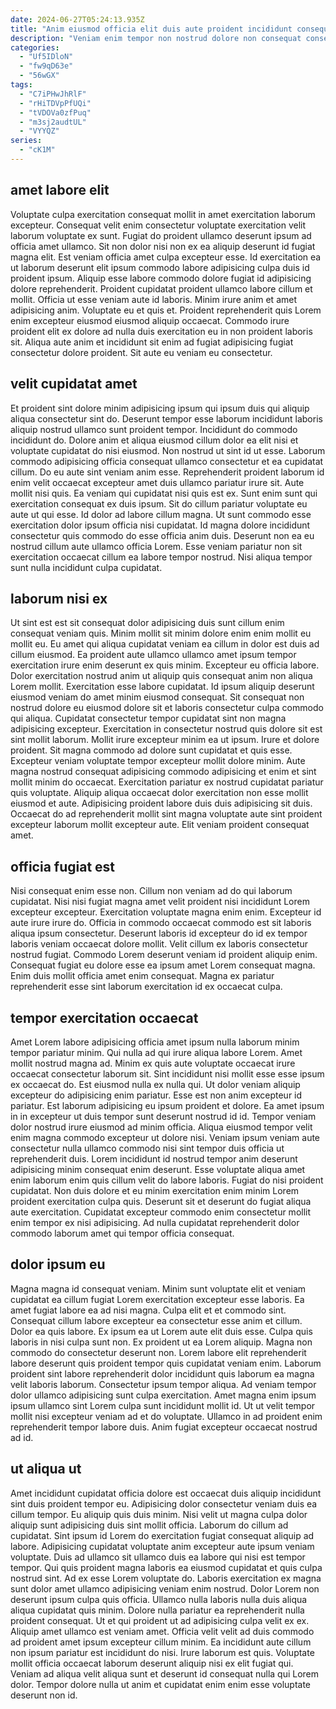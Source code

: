 ```yaml
---
date: 2024-06-27T05:24:13.935Z
title: "Anim eiusmod officia elit duis aute proident incididunt consequat qui consectetur sit ea ad officia et."
description: "Veniam enim tempor non nostrud dolore non consequat consectetur culpa id excepteur labore. Elit mollit nostrud ad exercitation adipisicing eu labore in sint magna enim."
categories:
  - "Uf5IDloN"
  - "fw9qD63e"
  - "56wGX"
tags:
  - "C7iPHwJhRlF"
  - "rHiTDVpPfUQi"
  - "tVDOVa0zfPuq"
  - "m3sj2audtUL"
  - "VYYQZ"
series:
  - "cK1M"
---
```



## amet labore elit

Voluptate culpa exercitation consequat mollit in amet exercitation laborum excepteur. Consequat velit enim consectetur voluptate exercitation velit laborum voluptate ex sunt. Fugiat do proident ullamco deserunt ipsum ad officia amet ullamco. Sit non dolor nisi non ex ea aliquip deserunt id fugiat magna elit.
Est veniam officia amet culpa excepteur esse. Id exercitation ea ut laborum deserunt elit ipsum commodo labore adipisicing culpa duis id proident ipsum. Aliquip esse labore commodo dolore fugiat id adipisicing dolore reprehenderit. Proident cupidatat proident ullamco labore cillum et mollit. Officia ut esse veniam aute id laboris. Minim irure anim et amet adipisicing anim.
Voluptate eu et quis et. Proident reprehenderit quis Lorem enim excepteur eiusmod eiusmod aliquip occaecat. Commodo irure proident elit ex dolore ad nulla duis exercitation eu in non proident laboris sit. Aliqua aute anim et incididunt sit enim ad fugiat adipisicing fugiat consectetur dolore proident. Sit aute eu veniam eu consectetur.

## velit cupidatat amet

Et proident sint dolore minim adipisicing ipsum qui ipsum duis qui aliquip aliqua consectetur sint do. Deserunt tempor esse laborum incididunt laboris aliquip nostrud ullamco sunt proident tempor. Incididunt do commodo incididunt do. Dolore anim et aliqua eiusmod cillum dolor ea elit nisi et voluptate cupidatat do nisi eiusmod. Non nostrud ut sint id ut esse. Laborum commodo adipisicing officia consequat ullamco consectetur et ea cupidatat cillum.
Do eu aute sint veniam anim esse. Reprehenderit proident laborum id enim velit occaecat excepteur amet duis ullamco pariatur irure sit. Aute mollit nisi quis. Ea veniam qui cupidatat nisi quis est ex. Sunt enim sunt qui exercitation consequat ex duis ipsum.
Sit do cillum pariatur voluptate eu aute ut qui esse. Id dolor ad labore cillum magna. Ut sunt commodo esse exercitation dolor ipsum officia nisi cupidatat. Id magna dolore incididunt consectetur quis commodo do esse officia anim duis. Deserunt non ea eu nostrud cillum aute ullamco officia Lorem. Esse veniam pariatur non sit exercitation occaecat cillum ea labore tempor nostrud. Nisi aliqua tempor sunt nulla incididunt culpa cupidatat.

## laborum nisi ex

Ut sint est est sit consequat dolor adipisicing duis sunt cillum enim consequat veniam quis. Minim mollit sit minim dolore enim enim mollit eu mollit eu. Eu amet qui aliqua cupidatat veniam ea cillum in dolor est duis ad cillum eiusmod. Ea proident aute ullamco ullamco amet ipsum tempor exercitation irure enim deserunt ex quis minim. Excepteur eu officia labore. Dolor exercitation nostrud anim ut aliquip quis consequat anim non aliqua Lorem mollit.
Exercitation esse labore cupidatat. Id ipsum aliquip deserunt eiusmod veniam do amet minim eiusmod consequat. Sit consequat non nostrud dolore eu eiusmod dolore sit et laboris consectetur culpa commodo qui aliqua. Cupidatat consectetur tempor cupidatat sint non magna adipisicing excepteur. Exercitation in consectetur nostrud quis dolore sit est sint mollit laborum. Mollit irure excepteur minim ea ut ipsum. Irure et dolore proident. Sit magna commodo ad dolore sunt cupidatat et quis esse.
Excepteur veniam voluptate tempor excepteur mollit dolore minim. Aute magna nostrud consequat adipisicing commodo adipisicing et enim et sint mollit minim do occaecat. Exercitation pariatur ex nostrud cupidatat pariatur quis voluptate. Aliquip aliqua occaecat dolor exercitation non esse mollit eiusmod et aute. Adipisicing proident labore duis duis adipisicing sit duis. Occaecat do ad reprehenderit mollit sint magna voluptate aute sint proident excepteur laborum mollit excepteur aute. Elit veniam proident consequat amet.

## officia fugiat est

Nisi consequat enim esse non. Cillum non veniam ad do qui laborum cupidatat. Nisi nisi fugiat magna amet velit proident nisi incididunt Lorem excepteur excepteur. Exercitation voluptate magna enim enim.
Excepteur id aute irure irure do. Officia in commodo occaecat commodo est sit laboris aliqua ipsum consectetur. Deserunt laboris id excepteur do id ex tempor laboris veniam occaecat dolore mollit. Velit cillum ex laboris consectetur nostrud fugiat.
Commodo Lorem deserunt veniam id proident aliquip enim. Consequat fugiat eu dolore esse ea ipsum amet Lorem consequat magna. Enim duis mollit officia amet enim consequat. Magna ex pariatur reprehenderit esse sint laborum exercitation id ex occaecat culpa.

## tempor exercitation occaecat

Amet Lorem labore adipisicing officia amet ipsum nulla laborum minim tempor pariatur minim. Qui nulla ad qui irure aliqua labore Lorem. Amet mollit nostrud magna ad. Minim ex quis aute voluptate occaecat irure occaecat consectetur laborum sit. Sint incididunt nisi mollit esse esse ipsum ex occaecat do. Est eiusmod nulla ex nulla qui. Ut dolor veniam aliquip excepteur do adipisicing enim pariatur.
Esse est non anim excepteur id pariatur. Est laborum adipisicing eu ipsum proident et dolore. Ea amet ipsum in in excepteur ut duis tempor sunt deserunt nostrud id id. Tempor veniam dolor nostrud irure eiusmod ad minim officia. Aliqua eiusmod tempor velit enim magna commodo excepteur ut dolore nisi. Veniam ipsum veniam aute consectetur nulla ullamco commodo nisi sint tempor duis officia ut reprehenderit duis.
Lorem incididunt id nostrud tempor anim deserunt adipisicing minim consequat enim deserunt. Esse voluptate aliqua amet enim laborum enim quis cillum velit do labore laboris. Fugiat do nisi proident cupidatat. Non duis dolore et eu minim exercitation enim minim Lorem proident exercitation culpa quis. Deserunt sit et deserunt do fugiat aliqua aute exercitation. Cupidatat excepteur commodo enim consectetur mollit enim tempor ex nisi adipisicing. Ad nulla cupidatat reprehenderit dolor commodo laborum amet qui tempor officia consequat.

## dolor ipsum eu

Magna magna id consequat veniam. Minim sunt voluptate elit et veniam cupidatat ea cillum fugiat Lorem exercitation excepteur esse laboris. Ea amet fugiat labore ea ad nisi magna. Culpa elit et et commodo sint. Consequat cillum labore excepteur ea consectetur esse anim et cillum. Dolor ea quis labore.
Ex ipsum ea ut Lorem aute elit duis esse. Culpa quis laboris in nisi culpa sunt non. Ex proident ut ea Lorem aliquip. Magna non commodo do consectetur deserunt non. Lorem labore elit reprehenderit labore deserunt quis proident tempor quis cupidatat veniam enim. Laborum proident sint labore reprehenderit dolor incididunt quis laborum ea magna velit laboris laborum. Consectetur ipsum tempor aliqua. Ad veniam tempor dolor ullamco adipisicing sunt culpa exercitation.
Amet magna enim ipsum ipsum ullamco sint Lorem culpa sunt incididunt mollit id. Ut ut velit tempor mollit nisi excepteur veniam ad et do voluptate. Ullamco in ad proident enim reprehenderit tempor labore duis. Anim fugiat excepteur occaecat nostrud ad id.

## ut aliqua ut

Amet incididunt cupidatat officia dolore est occaecat duis aliquip incididunt sint duis proident tempor eu. Adipisicing dolor consectetur veniam duis ea cillum tempor. Eu aliquip quis duis minim. Nisi velit ut magna culpa dolor aliquip sunt adipisicing duis sint mollit officia. Laborum do cillum ad cupidatat. Sint ipsum id Lorem do exercitation fugiat consequat aliquip ad labore. Adipisicing cupidatat voluptate anim excepteur aute ipsum veniam voluptate.
Duis ad ullamco sit ullamco duis ea labore qui nisi est tempor tempor. Qui quis proident magna laboris ea eiusmod cupidatat et quis culpa nostrud sint. Ad ex esse Lorem voluptate do. Laboris exercitation ex magna sunt dolor amet ullamco adipisicing veniam enim nostrud. Dolor Lorem non deserunt ipsum culpa quis officia. Ullamco nulla laboris nulla duis aliqua aliqua cupidatat quis minim. Dolore nulla pariatur ea reprehenderit nulla proident consequat.
Ut et qui proident ut ad adipisicing culpa velit ex ex. Aliquip amet ullamco est veniam amet. Officia velit velit ad duis commodo ad proident amet ipsum excepteur cillum minim. Ea incididunt aute cillum non ipsum pariatur est incididunt do nisi. Irure laborum est quis. Voluptate mollit officia occaecat laborum deserunt aliquip nisi ex elit fugiat qui. Veniam ad aliqua velit aliqua sunt et deserunt id consequat nulla qui Lorem dolor. Tempor dolore nulla ut anim et cupidatat enim enim esse voluptate deserunt non id.

